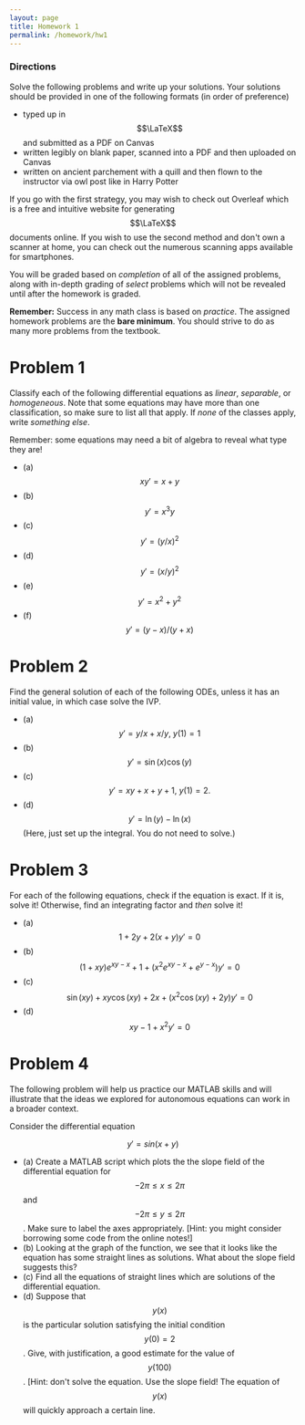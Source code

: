 ```yaml
---
layout: page
title: Homework 1
permalink: /homework/hw1
---
```


### Directions
Solve the following problems and write up your solutions.  Your solutions should be provided in one of the following formats (in order of preference)
* typed up in $$\LaTeX$$ and submitted as a PDF on Canvas
* written legibly on blank paper, scanned into a PDF and then uploaded on Canvas
* written on ancient parchement with a quill and then flown to the instructor via owl post like in Harry Potter

If you go with the first strategy, you may wish to check out Overleaf which is a free and intuitive website for generating $$\LaTeX$$ documents online.
If you wish to use the second method and don't own a scanner at home, you can check out the numerous scanning apps available for smartphones.

You will be graded based on *completion* of all of the assigned problems, along with in-depth grading of *select* problems which will not be revealed until after the homework is graded.

**Remember:** Success in any math class is based on *practice*.  The assigned homework problems are the **bare minimum**.  You should strive to do as many more problems from the textbook.

# Problem 1

Classify each of the following differential equations as *linear*, *separable*, or *homogeneous*.
Note that some equations may have more than one classification, so make sure to list all that apply.
If *none* of the classes apply, write *something else*.

Remember: some equations may need a bit of algebra to reveal what type they are!

* (a) $$xy' = x+y$$
* (b) $$y' = x^3y$$
* (c) $$y' = (y/x)^2$$
* (d) $$y' = (x/y)^2$$
* (e) $$y' = x^2 + y^2$$
* (f) $$y' = (y-x)/(y+x)$$

# Problem 2

Find the general solution of each of the following ODEs, unless it has an initial value, in which case solve the IVP.

* (a) $$y' = y/x + x/y,\ y(1) = 1$$
* (b) $$y' = \sin(x)\cos(y)$$
* (c) $$y' = xy + x + y + 1,\ y(1)=2.$$
* (d) $$y' = \ln(y) - \ln(x)$$  (Here, just set up the integral.  You do not need to solve.)

# Problem 3

For each of the following equations, check if the equation is exact.
If it is, solve it!
Otherwise, find an integrating factor and *then* solve it!

* (a) $$1 + 2y + 2(x+y)y' = 0$$
* (b) $$(1 + xy)e^{xy-x} + 1 + (x^2e^{xy-x} + e^{y-x})y' = 0$$
* (c) $$\sin(xy) + xy\cos(xy) + 2x + (x^2\cos(xy) + 2y)y' = 0$$
* (d) $$xy-1 + x^2y' = 0$$

# Problem 4

The following problem will help us practice our MATLAB skills and will illustrate that the ideas we explored for autonomous equations can work in a broader context.

Consider the differential equation 

$$y' = sin(x+y)$$

* (a) Create a MATLAB script which plots the the slope field of the differential equation for $$-2\pi\leq x\leq 2\pi$$ and $$-2\pi\leq y\leq 2\pi$$.  Make sure to label the axes appropriately.  [Hint: you might consider borrowing some code from the online notes!]
* (b) Looking at the graph of the function, we see that it looks like the equation has some straight lines as solutions.  What about the slope field suggests this?
* (c) Find all the equations of straight lines which are solutions of the differential equation.
* (d) Suppose that $$y(x)$$ is the particular solution satisfying the initial condition $$y(0) = 2$$.  Give, with justification, a good estimate for the value of $$y(100)$$.  [Hint: don't solve the equation.  Use the slope field!  The equation of $$y(x)$$ will quickly approach a certain line.





